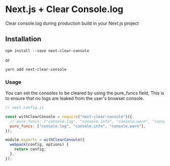 # Next.js + Clear Console.log

Clear console.log during production build in your Next.js project

## Installation

```
npm install --save next-clear-console
```

or

```
yarn add next-clear-console
```

### Usage

You can set the consoles to be cleared by using the pure_funcs field, This is to ensure that no logs are leaked from the user's browser console.

```js
// next.config.js

const withClearConsole = require("next-clear-console")({
  // pure_funcs: ["console.log", "console.info", "console.warn", "console.error"]
  pure_funcs: ["console.log", "console.info", "console.warn"],
});

module.exports = withClearConsole({
  webpack(config, options) {
    return config;
  },
});
```

